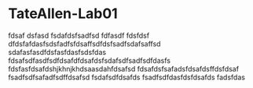 # TateAllen-Lab01
fdsaf
dsfasd
fsdafdsfsadfsd
fdfasdf
fdsfdsf
dfdsfafdasfsdsfadfsfdsaffsdfdsfsadfsdafsaffsd
sdafasfasdfdsfasfdasfsdsfdas
fdsafsdfasdfsdfdsafdfdsafdsfsdafsdfsadfsdfdasfs
fdsfasfdsafdshjkhnjkhdsaasdahfdsafsd
fdsafdsfsafadsfdsafdsffdsfdsaf
fsadfsdfsafadfsdffdsafsd
fsdafsdfdsafds
fsadfsdfdasfdsfdsafds
fadsfdas

